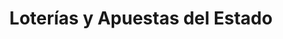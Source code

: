 ---
title: "Loterías y Apuestas del Estado"
url: /bunol/loterias-y-apuestas-del-estado/
shop: Lotterie
---